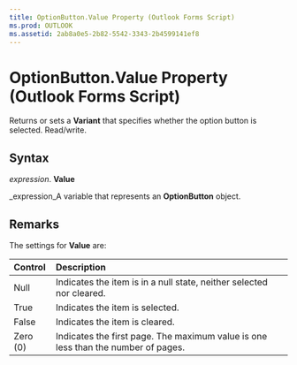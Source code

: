 ```yaml
---
title: OptionButton.Value Property (Outlook Forms Script)
ms.prod: OUTLOOK
ms.assetid: 2ab8a0e5-2b82-5542-3343-2b4599141ef8
---
```



# OptionButton.Value Property (Outlook Forms Script)

Returns or sets a  **Variant** that specifies whether the option button is selected. Read/write.


## Syntax

 _expression_. **Value**

 _expression_A variable that represents an  **OptionButton** object.


## Remarks

The settings for  **Value** are:



|**Control**|**Description**|
|:-----|:-----|
|Null|Indicates the item is in a null state, neither selected nor cleared.|
|True| Indicates the item is selected.|
|False|Indicates the item is cleared.|
|Zero (0)|Indicates the first page. The maximum value is one less than the number of pages.|

